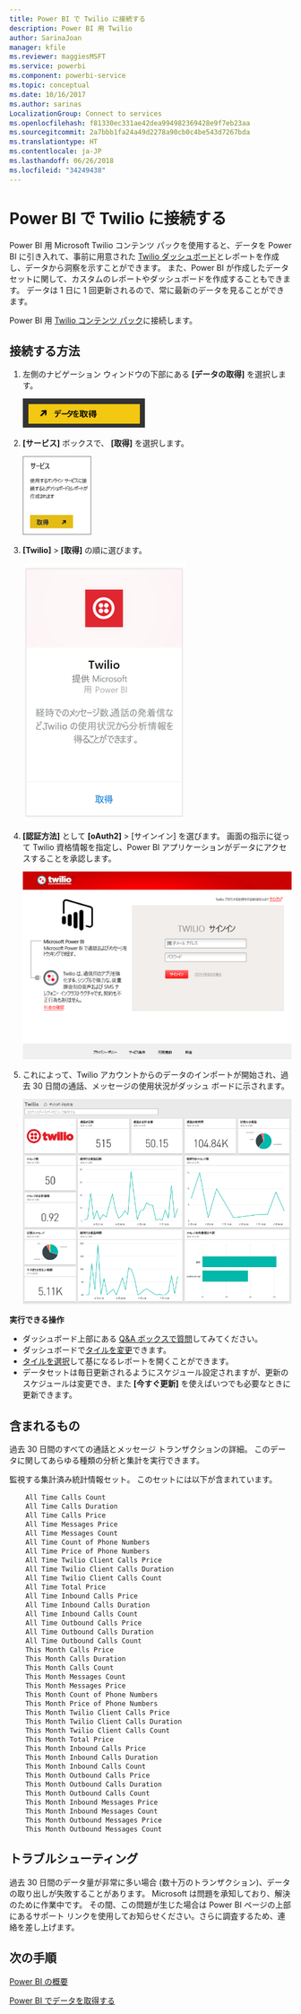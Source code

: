 ```yaml
---
title: Power BI で Twilio に接続する
description: Power BI 用 Twilio
author: SarinaJoan
manager: kfile
ms.reviewer: maggiesMSFT
ms.service: powerbi
ms.component: powerbi-service
ms.topic: conceptual
ms.date: 10/16/2017
ms.author: sarinas
LocalizationGroup: Connect to services
ms.openlocfilehash: f81330ec331ae42dea994982369428e9f7eb23aa
ms.sourcegitcommit: 2a7bbb1fa24a49d2278a90cb0c4be543d7267bda
ms.translationtype: HT
ms.contentlocale: ja-JP
ms.lasthandoff: 06/26/2018
ms.locfileid: "34249438"
---
```

# <a name="connect-to-twilio-with-power-bi"></a>Power BI で Twilio に接続する
Power BI 用 Microsoft Twilio コンテンツ パックを使用すると、データを Power BI に引き入れて、事前に用意された [Twilio ダッシュボード](https://powerbi.microsoft.com/integrations/twilio)とレポートを作成し、データから洞察を示すことができます。 また、Power BI が作成したデータセットに関して、カスタムのレポートやダッシュボードを作成することもできます。 データは 1 日に 1 回更新されるので、常に最新のデータを見ることができます。

Power BI 用 [Twilio コンテンツ パック](https://app.powerbi.com/getdata/services/twilio)に接続します。

## <a name="how-to-connect"></a>接続する方法
1. 左側のナビゲーション ウィンドウの下部にある **[データの取得]** を選択します。
   
   ![](media/service-connect-to-twilio/pbi_getdata.png) 
2. **[サービス]** ボックスで、 **[取得]** を選択します。
   
   ![](media/service-connect-to-twilio/pbi_getservices.png) 
3. **[Twilio]** \> **[取得]** の順に選びます。
   
   ![](media/service-connect-to-twilio/twilio.png)
4. **[認証方法]** として **[oAuth2]** \> [サインイン] を選びます。 画面の指示に従って Twilio 資格情報を指定し、Power BI アプリケーションがデータにアクセスすることを承認します。
   
   ![](media/service-connect-to-twilio/pbi_twilio_login.png)
5. これによって、Twilio アカウントからのデータのインポートが開始され、過去 30 日間の通話、メッセージの使用状況がダッシュ ボードに示されます。 
   
   ![](media/service-connect-to-twilio/pbi_twilio_db.png)

**実行できる操作**

* ダッシュボード上部にある [Q&A ボックスで質問](power-bi-q-and-a.md)してみてください。
* ダッシュボードで[タイルを変更](service-dashboard-edit-tile.md)できます。
* [タイルを選択](service-dashboard-tiles.md)して基になるレポートを開くことができます。
* データセットは毎日更新されるようにスケジュール設定されますが、更新のスケジュールは変更でき、また **[今すぐ更新]** を使えばいつでも必要なときに更新できます。

## <a name="whats-included"></a>含まれるもの
過去 30 日間のすべての通話とメッセージ トランザクションの詳細。 このデータに関してあらゆる種類の分析と集計を実行できます。

監視する集計済み統計情報セット。 このセットには以下が含まれています。

        All Time Calls Count  
        All Time Calls Duration  
        All Time Calls Price  
        All Time Messages Price  
        All Time Messages Count  
        All Time Count of Phone Numbers  
        All Time Price of Phone Numbers  
        All Time Twilio Client Calls Price  
        All Time Twilio Client Calls Duration  
        All Time Twilio Client Calls Count  
        All Time Total Price  
        All Time Inbound Calls Price  
        All Time Inbound Calls Duration  
        All Time Inbound Calls Count  
        All Time Outbound Calls Price  
        All Time Outbound Calls Duration  
        All Time Outbound Calls Count  
        This Month Calls Price  
        This Month Calls Duration  
        This Month Calls Count  
        This Month Messages Count  
        This Month Messages Price  
        This Month Count of Phone Numbers  
        This Month Price of Phone Numbers  
        This Month Twilio Client Calls Price  
        This Month Twilio Client Calls Duration  
        This Month Twilio Client Calls Count  
        This Month Total Price  
        This Month Inbound Calls Price  
        This Month Inbound Calls Duration  
        This Month Inbound Calls Count  
        This Month Outbound Calls Price  
        This Month Outbound Calls Duration  
        This Month Outbound Calls Count  
        This Month Inbound Messages Price  
        This Month Inbound Messages Count  
        This Month Outbound Messages Price  
        This Month Outbound Messages Count

## <a name="troubleshooting"></a>トラブルシューティング
過去 30 日間のデータ量が非常に多い場合 (数十万のトランザクション)、データの取り出しが失敗することがあります。 Microsoft は問題を承知しており、解決のために作業中です。 その間、この問題が生じた場合は Power BI ページの上部にあるサポート リンクを使用してお知らせください。さらに調査するため、連絡を差し上げます。

## <a name="next-steps"></a>次の手順
[Power BI の概要](service-get-started.md)

[Power BI でデータを取得する](service-get-data.md)

